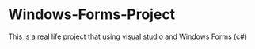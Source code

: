 # Windows-Forms-Project
This is a real life project that using visual studio and Windows Forms (c#)
